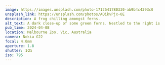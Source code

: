 ```yaml
---
image: https://images.unsplash.com/photo-1712541780330-ab9b4c4393c0
unsplash_link: https://unsplash.com/photos/AOikvPjx-OE
description: A frog chilling amongst ferns.
alt_text: A dark close-up of some green ferns. Nestled to the right is a chill brown frog, being chill.
pub_time: 2024-04-08
location: Melbourne Zoo, Vic, Australia
camera: Nokia G22
focal: 4.0mm
aperture: 1.8
shutter: 1⁄25
iso: 795
---
```

